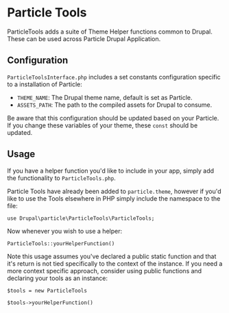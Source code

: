 # Particle Tools

ParticleTools adds a suite of Theme Helper functions common to Drupal. 
These can be used across Particle Drupal Application.

## Configuration

`ParticleToolsInterface.php` includes a set constants configuration specific to 
a installation of Particle: 

* `THEME_NAME`: The Drupal theme name, default is set as Particle.
* `ASSETS_PATH`: The path to the compiled assets for Drupal to consume. 

Be aware that this configuration should be updated based on your Particle. 
If you change these variables of your theme, these `const` should be updated.  


## Usage

If you have a helper function you'd like to include in your app, 
simply add the functionality to `ParticleTools.php`. 

Particle Tools have already been added to `particle.theme`, however if you'd 
like to use the Tools elsewhere in PHP simply include the namespace to the file:

`use Drupal\particle\ParticleTools\ParticleTools;`

Now whenever you wish to use a helper:

`ParticleTools::yourHelperFunction()`

Note this usage assumes you've declared a public static function and that it's
return is not tied specifically to the context of the instance. If you need a
more context specific approach, consider using public functions and declaring
your tools as an instance:

`$tools = new ParticleTools`

`$tools->yourHelperFunction()`
